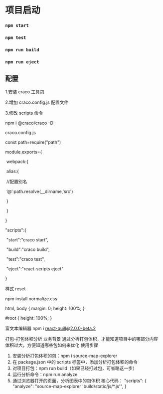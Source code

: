 # 项目启动

### `npm start`

### `npm test`

### `npm run build`

### `npm run eject`

## 配置

1.安装 craco 工具包

2.增加 craco.config.js 配置文件

3.修改 scripts 命令

npm i @craco/craco -D

craco.config.js

const path=require("path")

module.exports={

​ webpack:{

​ alias:{

​ //配置别名

​ ’@‘:path.resolve(\_\_dirname,'src')

​ }

​ }

}

"scripts":{

​ "start":"craco start",

​ "build":"craco build",

​ "test":"craco test",

​ "eject":"react-scripts eject"

}

样式 reset

npm install normalize.css

html,
body {
margin: 0;
height: 100%;
}

#root {
height: 100%;
}

富文本编辑器
npm i react-quill@2.0.0-beta.2

打包-打包体积分析
业务背景
通过分析打包体积，才能知道项目中的哪部分内容体积过大，方便知道哪些包如何来优化
使用步骤

1. 安装分析打包体积的包：npm i source-map-explorer
2. 在 package.json 中的 scripts 标签中，添加分析打包体积的命令
3. 对项目打包：npm run build（如果已经打过包，可省略这一步）
4. 运行分析命令：npm run analyze
5. 通过浏览器打开的页面，分析图表中的包体积
   核心代码：
   "scripts": {
   "analyze": "source-map-explorer 'build/static/js/\*.js'",
   }
